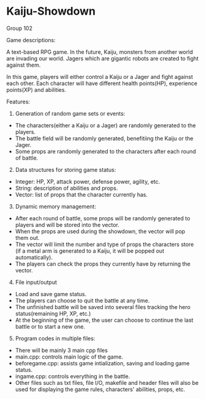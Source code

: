 # Kaiju-Showdown

Group 102



Game descriptions:

A text-based RPG game. In the future, Kaiju, monsters from another world are invading our world. Jagers which are gigantic robots are created to fight against them.

In this game, players will either control a Kaiju or a Jager and fight against each other. Each character will have different health points(HP), experience points(XP) and abilities.

Features:

1. Generation of random game sets or events:
- The characters(either a Kaiju or a Jager) are randomly generated to the players.
- The battle field will be randomly generated, benefitiing the Kaiju or the Jager.
- Some props are randomly generated to the characters after each round of battle.

2. Data structures for storing game status:
- Integer: HP, XP, attack power, defense power, agility, etc.
- String: description of abilities and props.
- Vector: list of props that the character currently has.

3. Dynamic memory management:
- After each round of battle, some props will be randomly generated to players and will be stored into the vector.
- When the props are used during the showdown, the vector will pop them out. 
- The vector will limit the number and type of props the characters store (if a metal arm is generated to a Kaiju, it will be popped out automatically). 
- The players can check the props they currently have by returning the vector.

4. File input/output 
- Load and save game status.
- The players can choose to quit the battle at any time. 
- The unfinished battle will be saved into several files tracking the hero status(remaining HP, XP, etc.)
- At the beginning of the game, the user can choose to continue the last battle or to start a new one.

5. Program codes in multiple files:
- There will be mainly 3 main cpp files
- main.cpp: controls main logic of the game.
- beforegame.cpp: assists game intialization, saving and loading game status.
- ingame.cpp: controls everything in the battle.
- Other files such as txt files, file I/O, makefile and header files will also be used for displaying the game rules, characters' abilities, props, etc.
